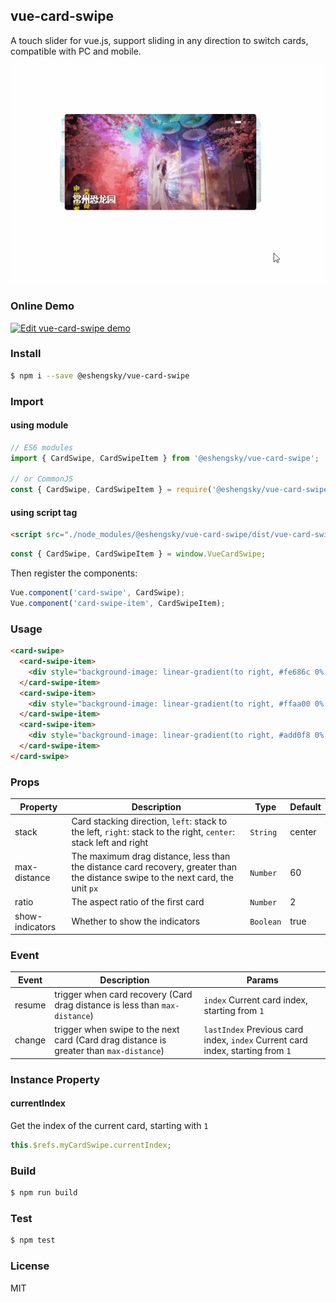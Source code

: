 ## vue-card-swipe

A touch slider for vue.js, support sliding in any direction to switch cards, compatible with PC and mobile.

![preview](./preview.gif)

### Online Demo
[![Edit vue-card-swipe demo](https://codesandbox.io/static/img/play-codesandbox.svg)](https://codesandbox.io/s/vue-card-swipe-demo-jl77r?fontsize=14)

### Install

```bash
$ npm i --save @eshengsky/vue-card-swipe
```

### Import

#### using module

```javascript
// ES6 modules
import { CardSwipe, CardSwipeItem } from '@eshengsky/vue-card-swipe';

// or CommonJS
const { CardSwipe, CardSwipeItem } = require('@eshengsky/vue-card-swipe');
```

#### using script tag
```html
<script src="./node_modules/@eshengsky/vue-card-swipe/dist/vue-card-swipe.min.js"></script>
```

```javascript
const { CardSwipe, CardSwipeItem } = window.VueCardSwipe;
```

Then register the components:
```js
Vue.component('card-swipe', CardSwipe);
Vue.component('card-swipe-item', CardSwipeItem);
```

### Usage

```html
<card-swipe>
  <card-swipe-item>
    <div style="background-image: linear-gradient(to right, #fe686c 0%, #fe3c71 100%)">1</div>
  </card-swipe-item>
  <card-swipe-item>
    <div style="background-image: linear-gradient(to right, #ffaa00 0%, #ff8800 100%);">2</div>
  </card-swipe-item>
  <card-swipe-item>
    <div style="background-image: linear-gradient(to right, #add0f8 0%, #5ca2f8 100%);">3</div>
  </card-swipe-item>
</card-swipe>
```

### Props

| Property | Description | Type     | Default |
| ---- | ---- | -------- | ------ |
| stack  | Card stacking direction, `left`: stack to the left, `right`: stack to the right, `center`: stack left and right | `String` | center      |
| max-distance | The maximum drag distance, less than the distance card recovery, greater than the distance swipe to the next card, the unit `px` | `Number` | 60 |
| ratio | The aspect ratio of the first card | `Number` | 2 |
| show-indicators | Whether to show the indicators | `Boolean` | true |

### Event

| Event | Description | Params |
|-----------|-----------|-----------|
| resume | trigger when card recovery (Card drag distance is less than `max-distance`) | `index` Current card index, starting from `1` |
| change | trigger when swipe to the next card (Card drag distance is greater than `max-distance`) | `lastIndex` Previous card index, `index` Current card index, starting from `1` |

### Instance Property

#### currentIndex
Get the index of the current card, starting with `1`

```javascript
this.$refs.myCardSwipe.currentIndex;
```

### Build

```bash
$ npm run build
```

### Test

```bash
$ npm test
```

### License
MIT
